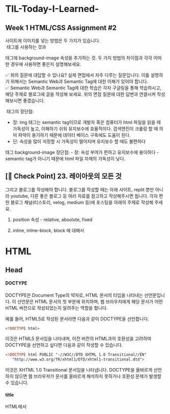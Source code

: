 # TIL-Today-I-Learned-
## Week 1 HTML/CSS Assignment #2
사이트에 이미지를 넣는 방법은 두 가지가 있습니다.   
<img> 태그를 사용하는 것과 <div> 태그에 background-image 속성을 추가하는 것. 두 가지 방법의 차이점과 각각 어떠한 경우에 사용하면 좋은지 설명해보세요.

✅ 위의 질문에 대답할 수 있나요? 실제 면접에서 자주 다루는 질문입니다. 이를 설명하기 위해서는 Semantic Web과 Semantic Tag에 대한 이해가 있어야 합니다.   
✅ Semantic Web과 Semantic Tag에 대한 학습은 각자 구글링을 통해 학습하시고, 해당 주제로 블로그에 글을 작성해 보세요. 위의 면접 질문에 대한 답변과 연결시켜 작성해보시면 좋겠습니다.   

<img> 태그의 장단점:   
- 장: img 태그는 semantic tag이므로 개발자 혹은 컴퓨터가 html 파일을 읽을 때 가독성이 높고, 이해하기 쉬워 유지보수에 효율적이다.
검색엔진이 크롤링 할 때 의미 파악이 용기하기 때문에 데이터 베이스 구축에도 도움이 된다.
- 단: 속성을 많이 지정할 시 가독성이 떨어지며 유지보수 할 때도 불편하다

<div> 태그 background-image 장단점:
- 장: 속성 부여가 편하고 유지보수에 용이하다
- semantic tag가 아니기 때문에 html 파일 자체의 가독성이 낮다. 

## [🚀 Check Point] 23. 레이아웃의 모든 것
  
 그리고 블로그를 작성해야 합니다. 블로그를 작성할 때는 아래 사이트, replit 뿐만 아니라 youtube, 다른 좋은 블로그 등 여러 자료를 참고하고 작성해주시면 됩니다. 각자 편한 블로그 채널(티스토리, velog, medium 등)에 포스팅을 아래의 주제로 작성해 주세요.

1. position 속성 - relative, absolute, fixed

  
  
2. inline, inline-block, block 에 대해서

# HTML
## Head
#### DOCTYPE
DOCTYPE은 Document Type의 약자로, HTML 문서의 타입을 나타내는 선언문입니다. 이 선언문은 HTML 문서의 첫 부분에 위치하며, 웹 브라우저에게 해당 문서가 어떤 HTML 버전으로 작성되었는지 알려주는 역할을 합니다.

예를 들어, HTML5로 작성된 문서라면 다음과 같이 DOCTYPE을 선언합니다.

```html
<!DOCTYPE html>
```
이것은 HTML5 문서임을 나타내며, 이전 버전의 HTML과의 호환성을 고려하여 DOCTYPE을 선언하고 싶다면 다음과 같이 작성할 수 있습니다.

```html
<!DOCTYPE html PUBLIC "-//W3C//DTD XHTML 1.0 Transitional//EN"
   "http://www.w3.org/TR/xhtml1/DTD/xhtml1-transitional.dtd">
```
이것은 XHTML 1.0 Transitional 문서임을 나타냅니다. DOCTYPE을 올바르게 선언하지 않으면 웹 브라우저가 문서를 올바르게 해석하지 못하거나 호환성 문제가 발생할 수 있습니다.

#### title
HTML에서 <title> 태그는 웹 페이지의 제목을 정의하는 역할을 합니다. 이 태그는 <head> 태그 안에 위치하며, 웹 브라우저의 탭에 표시되는 페이지의 제목이 됩니다. 또한 검색 엔진에서 페이지의 제목으로 사용되기도 합니다.

예를 들어, 다음과 같은 코드를 작성하면 웹 페이지의 제목이 "Hello World"로 설정됩니다.

```html
<!DOCTYPE html>
<html>
  <head>
    <title>Hello World</title>
  </head>
  <body>
    <h1>Hello World!</h1>
    <p>Welcome to my website.</p>
  </body>
</html>
```
  이렇게 작성된 코드는 브라우저의 탭에 "Hello World"라는 제목이 표시되며, 검색 엔진에서도 페이지의 제목으로 사용됩니다.
  
####  meta charset="UTF-8" 태그
  HTML에서 charset은 문서의 문자 인코딩 방식을 지정하는 속성입니다. 문자 인코딩 방식은 문자나 문자열을 컴퓨터에서 처리하기 위해 부호화하는 방식을 의미하며, 다양한 문자 인코딩 방식이 존재합니다. charset 속성은 <meta> 태그를 사용하여 설정합니다.

예를 들어, UTF-8 인코딩 방식을 사용하려면 다음과 같이 <meta> 태그를 <head> 태그 내에 추가합니다.

```html
<!DOCTYPE html>
<html>
  <head>
    <meta charset="UTF-8">
    <title>My Web Page</title>
  </head>
  <body>
    <!-- 웹 페이지의 내용 -->
  </body>
</html>
  ```
여기서 UTF-8은 유니코드 문자 인코딩 방식 중 하나로, 전 세계의 대부분의 문자를 지원합니다. 이 방식은 현재 가장 널리 사용되는 문자 인코딩 방식 중 하나입니다.

따라서, charset 속성을 올바르게 설정하지 않으면 브라우저에서 문자가 깨져 나타날 수 있습니다. UTF-8은 전 세계의 다양한 언어와 문자를 지원하므로 대부분의 경우 올바른 선택입니다.
  
#### html lang="en" 태그
  HTML에서 <html lang="en">은 문서의 언어를 지정하는 역할을 합니다. lang 속성은 HTML 태그에 적용될 수 있는 일반적인 속성이며, 문서의 언어를 지정할 때 사용됩니다.

lang 속성의 값으로는 ISO 639-1 코드를 사용하며, 해당 코드는 문서의 언어를 식별하는 데 사용됩니다. en은 영어를 의미하는 코드이며, 다른 언어의 코드도 사용할 수 있습니다.

웹 페이지에서 lang 속성을 사용하면 스크린 리더와 같은 보조 기술을 사용하는 사용자들이 문서의 언어를 인식하고, 적절한 발음과 액세스 가능한 텍스트 출력을 위해 그에 맞는 처리를 할 수 있습니다.

따라서, 다음과 같이 <html> 태그에 lang 속성을 추가하여 문서의 언어를 지정하는 것이 좋습니다.

```html
<!DOCTYPE html>
<html lang="en">
  <head>
    <meta charset="UTF-8">
    <title>My Web Page</title>
  </head>
  <body>
    <!-- 웹 페이지의 내용 -->
  </body>
</html>
  ```
위의 코드에서는 문서의 언어로 영어(en)를 사용하도록 설정하였습니다.
#### a 태그
  HTML에서 <a> 태그는 하이퍼링크를 생성하는 태그입니다. <a> 태그는 "anchor"의 약자로, 웹 페이지에서 다른 페이지나 같은 페이지 내의 특정 위치로 이동할 수 있는 링크를 생성할 수 있습니다.

<a> 태그는 href 속성을 사용하여 링크의 대상 URL을 지정합니다. 이때, href 속성은 반드시 지정해야 하는 필수 속성입니다.

```html
<a href="https://www.example.com">이동하기</a>
  ```
위의 예시에서는 <a> 태그로 감싸인 "이동하기"라는 텍스트를 클릭하면 https://www.example.com으로 이동하게 됩니다.

또한, <a> 태그는 텍스트 말고 이미지나 다른 요소도 링크 대상으로 사용할 수 있습니다.

```html
<a href="https://www.example.com">
  <img src="image.jpg" alt="이미지 링크">
</a>
  ```
위의 예시에서는 <a> 태그 안에 <img> 태그가 포함되어 있으며, 클릭 시 https://www.example.com으로 이동하게 됩니다. 이때, <img> 태그의 alt 속성은 이미지가 로드되지 못했을 때 대체할 텍스트를 지정하는 속성입니다.

<a> 태그는 다양한 속성과 함께 사용할 수 있으며, 자바스크립트 등을 사용하여 클릭 이벤트 등을 추가할 수도 있습니다.

  ##### img 태그의 alt 속성
이러한 alt 속성은 사용자가 느린 네트워크 환경이나 src 속성값의 오류, 시각 장애인용 스크린 리더의 사용 등 어떤 이유로든 사용자가 이미지를 볼 수 없을 때 이미지 대신 제공할 대체 정보를 제공합니다.
